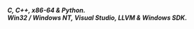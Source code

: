 ___C, C++, x86-64 & Python.___      
___Win32 / Windows NT, Visual Studio, LLVM & Windows SDK.___          
